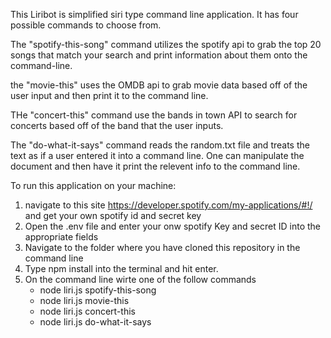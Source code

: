 This Liribot is simplified siri type command line application. 
It has four possible commands to choose from.

The "spotify-this-song" command utilizes the spotify api to grab the top 20 songs that match your search and print information about them onto the command-line. 

the "movie-this" uses the OMDB api to grab movie data based off of the user input and then print it to the command line. 

THe "concert-this" command use the bands in town API to search for concerts based off of the band that the user inputs. 

The "do-what-it-says" command reads the random.txt file and treats the text as if a user entered it into a command line. One can manipulate the document and then have it print the relevent info to the command line. 


To run this application on your machine:

1.  navigate to this site  <https://developer.spotify.com/my-applications/#!/> and get your own spotify id and      secret key 
2.  Open the .env file and enter your onw spotify Key and secret ID into the appropriate fields
3.  Navigate to the folder where you have cloned this repository in the command line
4.  Type npm install into the terminal and hit enter. 
5.  On the command line wirte one of the follow commands
    - node liri.js spotify-this-song <song of your choice>
    - node liri.js movie-this <movie of your choice>
    - node liri.js concert-this <band of your choice>
    - node liri.js do-what-it-says